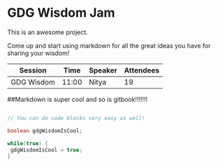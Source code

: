 # GDG Wisdom Jam
 
This is an awesome project.

Come up and start using markdown for all the great ideas you have for sharing your wisdom!

| Session | Time | Speaker | Attendees |
| --- | --- | --- | --- | 
| GDG Wisdom | 11:00 | Nitya | 19 |

##Markdown is super cool and so is gitbook!!!!!!!

```java

// You can do code blocks very easy as well! 

boolean gdgWisdomIsCool;

while(true) {
 gdgWisdomIsCool = true;
}

```
